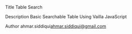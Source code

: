 
Title 		Table Search

Description  	Basic Searchable Table Using Vailla JavaScript

Author 		ahmar.siddiqui<ahmar.siddiqui@gmail.com>

